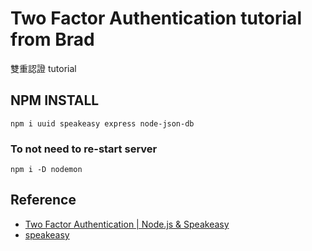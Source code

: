 # Two Factor Authentication tutorial from Brad

雙重認證 tutorial

## NPM INSTALL

`npm i uuid speakeasy express node-json-db`

### To not need to re-start server

`npm i -D nodemon`

## Reference

+ [Two Factor Authentication | Node.js & Speakeasy](https://youtu.be/KQya9i6czhM)
+ [speakeasy](https://github.com/speakeasyjs/speakeasy)